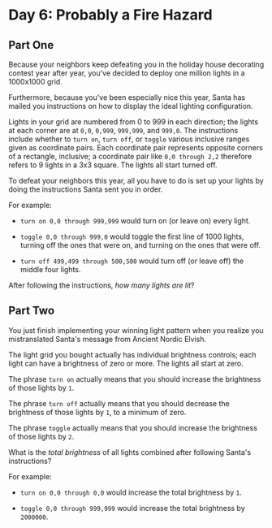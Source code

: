 # Day 6: Probably a Fire Hazard

## Part One 

Because your neighbors keep defeating you in the holiday house decorating contest year after 
year, you've decided to deploy one million lights in a 1000x1000 grid.

Furthermore, because you've been especially nice this year, Santa has mailed you instructions on 
how to display the ideal lighting configuration.

Lights in your grid are numbered from 0 to 999 in each direction; the lights at each corner are 
at `0,0`, `0,999`, `999,999`, and `999,0`. The instructions include whether to `turn on`, `turn off`, 
or `toggle` various inclusive ranges given as coordinate pairs. Each coordinate pair represents 
opposite corners of a rectangle, inclusive; a coordinate pair like `0,0 through 2,2` therefore 
refers to 9 lights in a 3x3 square. The lights all start turned off.

To defeat your neighbors this year, all you have to do is set up your lights by doing the 
instructions Santa sent you in order.

For example:

* `turn on 0,0 through 999,999` would turn on (or leave on) every light.

* `toggle 0,0 through 999,0` would toggle the first line of 1000 lights, turning off the ones that 
were on, and turning on the ones that were off.

* `turn off 499,499 through 500,500` would turn off (or leave off) the middle four lights.

After following the instructions, *how many lights are lit*?

## Part Two

You just finish implementing your winning light pattern when you realize you mistranslated Santa's 
message from Ancient Nordic Elvish.

The light grid you bought actually has individual brightness controls; each light can have a 
brightness of zero or more. The lights all start at zero.

The phrase `turn on` actually means that you should increase the brightness of those lights by `1`.

The phrase `turn off` actually means that you should decrease the brightness of those lights by `1`, 
to a minimum of zero.

The phrase `toggle` actually means that you should increase the brightness of those lights by `2`.

What is the *total brightness* of all lights combined after following Santa's instructions?

For example:

* `turn on 0,0 through 0,0` would increase the total brightness by `1`.

* `toggle 0,0 through 999,999` would increase the total brightness by `2000000`.